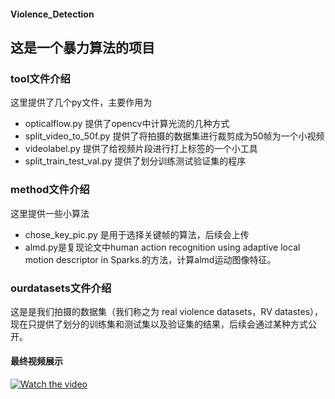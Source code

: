 #### Violence_Detection
## 这是一个暴力算法的项目
### tool文件介绍
这里提供了几个py文件，主要作用为
+ opticalflow.py 提供了opencv中计算光流的几种方式
+ split_video_to_50f.py 提供了将拍摄的数据集进行裁剪成为50帧为一个小视频
+ videolabel.py 提供了给视频片段进行打上标签的一个小工具
+ split_train_test_val.py 提供了划分训练测试验证集的程序
### method文件介绍
这里提供一些小算法
+ chose_key_pic.py 是用于选择关键帧的算法，后续会上传
+ almd.py是复现论文中human action recognition using adaptive local motion descriptor in Sparks.的方法，计算almd运动图像特征。
### ourdatasets文件介绍
这是是我们拍摄的数据集（我们称之为 real violence datasets，RV datastes），现在只提供了划分的训练集和测试集以及验证集的结果，后续会通过某种方式公开。


#### 最终视频展示
 [![Watch the video](https://raw.github.com/GabLeRoux/WebMole/master/ressources/WebMole_Youtube_Video.png)](https://www.bilibili.com/video/av66943237/)

